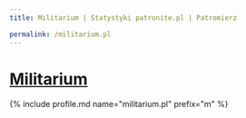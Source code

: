 ```yaml
---
title: Militarium | Statystyki patronite.pl | Patromierz

permalink: /militarium.pl
---
```


# [Militarium](https://patronite.pl/militarium.pl)

{% include profile.md name="militarium.pl" prefix="m" %}
